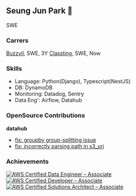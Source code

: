 ## Seung Jun Park  🦅

SWE

### Carrers
[Buzzvil](https://www.buzzvil.com/), SWE, 3Y
[Classting](https://www.classting.com/), SWE, Now


### Skills

* Language: Python(Django), Typescript(NestJS)
* DB: DynamoDB
* Monitoring: Datadog, Sentry
* Data Eng': Airflow, Datahub

### OpenSource Contributions

**datahub**

- [fix: groupby group-splitting issue](https://github.com/datahub-project/datahub/pull/12254)
- [fix: incorrectly parsing path in s3_uri](https://github.com/datahub-project/datahub/pull/12135)

### Achievements
<!--START_SECTION:badges-->


[![AWS Certified Data Engineer – Associate](https://images.credly.com/size/100x100/images/e5c85d7f-4e50-431e-b5af-fa9d9b0596e7/image.png)](https://www.credly.com/badges/55acc88f-6866-44a1-b157-388d907aefbd "AWS Certified Data Engineer – Associate")
[![AWS Certified Developer – Associate](https://images.credly.com/size/100x100/images/b9feab85-1a43-4f6c-99a5-631b88d5461b/image.png)](http://www.credly.com/badges/4f1dc234-d417-4b82-ad1b-0855b3169286 "AWS Certified Developer – Associate")
[![AWS Certified Solutions Architect – Associate](https://images.credly.com/size/100x100/images/0e284c3f-5164-4b21-8660-0d84737941bc/image.png)](http://www.credly.com/badges/5b4c916d-0722-4aba-8164-5252071a7dcf "AWS Certified Solutions Architect – Associate")
<!--END_SECTION:badges-->

